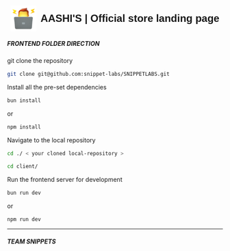 <div style="display: flex; align-items: center; justify-content: center; gap: 10px;">
  <img 
    src="./resources/__logo.png" 
    alt="underdevelopment-logo" 
    style="width: 60px; height: 60px; "
  >
  <h1 style="margin: 0; font-family: Arial, sans-serif; font-size: 24px;d"> AASHI'S | Official store landing page </h1>
</div>

##### FRONTEND FOLDER DIRECTION

git clone the repository

```bash
git clone git@github.com:snippet-labs/SNIPPETLABS.git
```

Install all the pre-set dependencies

```bash
bun install
```

or

```bash
npm install
```

Navigate to the local repository

```bash
cd ./ < your cloned local-repository >
```

```bash
cd client/
```

Run the frontend server for development

```bash
bun run dev
```

or

```bash
npm run dev
```

<hr>

##### TEAM SNIPPETS
